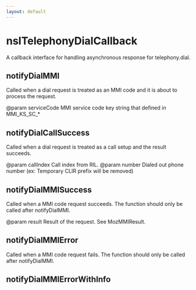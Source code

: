 ```yaml
---
layout: default
---
```


# nsITelephonyDialCallback #

A callback interface for handling asynchronous response for telephony.dial.


## notifyDialMMI ##

Called when a dial request is treated as an MMI code and it is about to
process the request.

@param serviceCode
       MMI service code key string that defined in MMI_KS_SC_*


## notifyDialCallSuccess ##

Called when a dial request is treated as a call setup and the result
succeeds.

@param callIndex
       Call index from RIL.
@param number
       Dialed out phone number (ex: Temporary CLIR prefix will be removed)


## notifyDialMMISuccess ##

Called when a MMI code request succeeds.
The function should only be called after notifyDialMMI.

@param result
       Result of the request. See MozMMIResult.


## notifyDialMMIError ##

Called when a MMI code request fails.
The function should only be called after notifyDialMMI.


## notifyDialMMIErrorWithInfo ##
